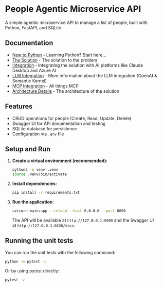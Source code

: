 # People Agentic Microservice API

A simple agentic microservice API to manage a list of people, built with Python, FastAPI, and SQLite.

## Documentation

- [New to Python](./.docs/LEARNING.md) - Learning Python? Start here...
- [The Solution](./.docs/SOLUTION.md) - The solution to the problem
- [Integration](./.docs/INTEGRATION.md) - Integrating the solution with AI platforms like Claude Desktop and Azure AI
- [LLM Integration](./.docs/LLM.md) - More information about the LLM integration (OpenAI & Semantic Kernel)
- [MCP Integration](./.docs/MCP.md) - All things MCP
- [Architecture Details](./.docs/ARCHITECTURE.md) - The architecture of the solution

## Features

- CRUD operations for people (Create, Read, Update, Delete)
- Swagger UI for API documentation and testing
- SQLite database for persistence
- Configuration via `.env` file

## Setup and Run

1.  **Create a virtual environment (recommended):**
    ```bash
    python3 -m venv .venv
    source .venv/bin/activate
    ```

2.  **Install dependencies:**
    ```bash
    pip install -r requirements.txt
    ```

3.  **Run the application:**
    ```bash
    uvicorn main:app --reload --host 0.0.0.0 --port 8000
    ```

    The API will be available at `http://127.0.0.1:8000` and the Swagger UI at `http://127.0.0.1:8000/docs`.

## Running the unit tests

You can run the unit tests with the following command:

```bash
python -m pytest -v
```
Or by using pytest directly:

```bash
pytest -v
```
